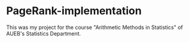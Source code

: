 # PageRank-implementation

This was my project for the course "Arithmetic Methods in Statistics" of AUEB's Statistics Department.
